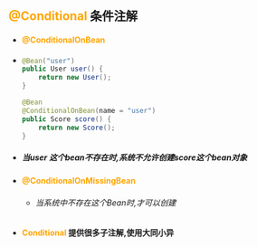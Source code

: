 ## <font color='orange'>@Conditional</font> 条件注解



- #### <font color='orange'>@ConditionalOnBean</font>

- ```java
  @Bean("user")
  public User user() {
      return new User();
  }
  
  @Bean
  @ConditionalOnBean(name = "user")
  public Score score() {
      return new Score();
  }
  ```

- ##### 当user 这个bean不存在时,系统不允许创建score这个bean对象



- #### <font color='orange'>@ConditionalOnMissingBean</font>

  - ###### 当系统中不存在这个Bean时,才可以创建



- #### <font color='orange'>Conditional</font> 提供很多子注解,使用大同小异


